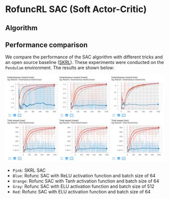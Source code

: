 # RofuncRL SAC (Soft Actor-Critic)


## Algorithm 

## Performance comparison

We compare the performance of the SAC algorithm with different tricks and an open source baseline 
([SKRL](https://github.com/Toni-SM/skrl/tree/main)). These experiments were conducted on the `Pendulum` environment. 
The results are shown below:

![Pendulum](../../../img/RofuncSAC_Pendulum_perf.png)
- `Pink`: SKRL SAC
- `Blue`: Rofunc SAC with ReLU activation function and batch size of 64
- `Orange`: Rofunc SAC with Tanh activation function and batch size of 64
- `Gray`: Rofunc SAC with ELU activation function and batch size of 512
- `Red`: Rofunc SAC with ELU activation function and batch size of 64